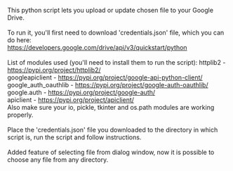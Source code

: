 This python script lets you upload or update chosen file to your Google Drive.\
\
To run it, you'll first need to download 'credentials.json' file, which you can do here:\
https://developers.google.com/drive/api/v3/quickstart/python  
\
List of modules used (you'll need to install them to run the script):
httplib2 - https://pypi.org/project/httplib2/  
googleapiclient - https://pypi.org/project/google-api-python-client/  
google_auth_oauthlib - https://pypi.org/project/google-auth-oauthlib/  
google.auth - https://pypi.org/project/google-auth/  
apiclient - https://pypi.org/project/apiclient/  
Also make sure your io, pickle, tkinter and os.path modules are working properly.\
\
Place the 'credentials.json' file you downloaded to the directory in which script is,
run the script and follow instructions.\
\
Added feature of selecting file from dialog window, now it is possible to choose any file
from any directory.